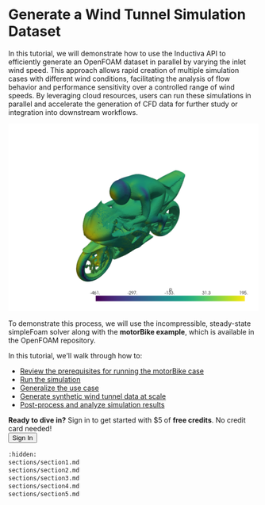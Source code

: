 # Generate a Wind Tunnel Simulation Dataset
In this tutorial, we will demonstrate how to use the Inductiva API to efficiently generate an OpenFOAM dataset 
in parallel by varying the inlet wind speed. This approach allows rapid creation of multiple simulation cases 
with different wind conditions, facilitating the analysis of flow behavior and performance sensitivity over 
a controlled range of wind speeds. By leveraging cloud resources, users can run these simulations in parallel 
and accelerate the generation of CFD data for further study or integration into downstream workflows.

<p align="center"><img src="../_static/bike_pressure_field.png" alt="OpenFOAM motorBike visualization" width="700"></p>

To demonstrate this process, we will use the incompressible, steady-state simpleFoam solver along with 
the **motorBike example**, which is available in the OpenFOAM repository.

In this tutorial, we'll walk through how to:
- [Review the prerequisites for running the motorBike case](https://inductiva.ai/guides/openfoam/generate-wind-tunnel-dataset/sections/section1)
- [Run the simulation](https://inductiva.ai/guides/openfoam/generate-wind-tunnel-dataset/sections/section2)
- [Generalize the use case](https://inductiva.ai/guides/openfoam/generate-wind-tunnel-dataset/sections/section3)
- [Generate synthetic wind tunnel data at scale](https://inductiva.ai/guides/openfoam/generate-wind-tunnel-dataset/sections/section4)
- [Post-process and analyze simulation results](https://inductiva.ai/guides/openfoam/generate-wind-tunnel-dataset/sections/section5)

<div class="cta-bar">
  <div class="cta-text">
    <strong>Ready to dive in?</strong> Sign in to get started with $5 of <strong>free credits</strong>. No credit card needed!
  </div>
  <button  onclick="window.open('https://console.inductiva.ai/', '_blank')" target="_blank" class="cta-button">Sign In</button>
</div>


```{toctree}
:hidden:
sections/section1.md
sections/section2.md
sections/section3.md
sections/section4.md
sections/section5.md
```